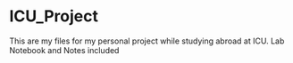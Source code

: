 # ICU_Project
This are my files for my personal project while studying abroad at ICU. Lab Notebook and Notes included
